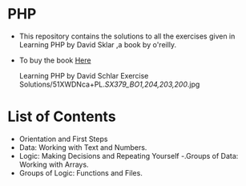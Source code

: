 # PHP

- This repository contains the solutions to all the exercises given in Learning PHP by David Sklar ,a book by o'reilly.
- To buy the book  <a href="https://www.amazon.com/Learning-PHP-5-David-Sklar/dp/0596005601">Here</a>


  Learning PHP by David Schlar Exercise Solutions/51XWDNca+PL._SX379_BO1,204,203,200_.jpg
# List of Contents
 
 - Orientation and First Steps
 - Data: Working with Text and Numbers.
 - Logic: Making Decisions and Repeating Yourself
 -.Groups of Data: Working with Arrays.
 - Groups of Logic: Functions and Files.

